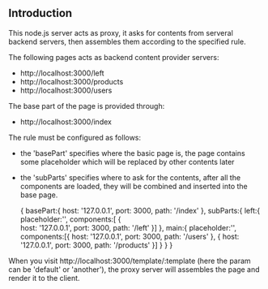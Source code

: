 Introduction
------------

This node.js server acts as proxy, it asks for contents from serveral backend servers, then assembles them according to the specified rule. 

The following pages acts as backend content provider servers:
* http://localhost:3000/left
* http://localhost:3000/products
* http://localhost:3000/users

The base part of the page is provided through:
* http://localhost:3000/index

The rule must be configured as follows:

* the 'basePart' specifies where the basic page is, the page contains some placeholder which will be replaced by other contents later  

* the 'subParts' specifies where to ask for the contents, after all the components are loaded, they will be combined and inserted into the base page.

	{
		basePart:{
			host: '127.0.0.1',
			port: 3000,
			path: '/index'
		},
		subParts:{
			left:{
				placeholder:'<!-- left -->',
				components:[
				{	
					host: '127.0.0.1',
					port: 3000,
					path: '/left'
				}]
			},
			main:{
				placeholder:'<!-- main -->',
				components:[{
					host: '127.0.0.1',
					port: 3000,
					path: '/users'
				},
				{
					host: '127.0.0.1',
					port: 3000,
					path: '/products'
				}]
			}
		}
	}

When you visit http://localhost:3000/template/:template (here the param can be 'default' or 'another'), the proxy server will assembles the page and render it to the client.